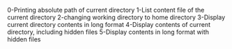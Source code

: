 0-Printing absolute path of current directory
1-List content file of the current directory
2-changing working directory to home directory
3-Display current directory contents in long format
4-Display contents of current directory, including hidden files
5-Display contents in long format with hidden files
